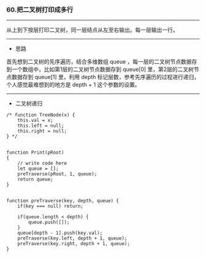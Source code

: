 ### 60.把二叉树打印成多行

---

从上到下按层打印二叉树，同一层结点从左至右输出。每一层输出一行。

---

* 思路

首先想到二叉树的先序遍历，结合多维数组 queue ，每一层的二叉树节点数据存到一个数组中，比如第1层的二叉树节点数据存到 queue[0] 里，第2层的二叉树节点数据存到 queue[1] 里，利用 depth 标记层数，参考先序遍历的过程进行递归，个人感觉最难想到的地方是 depth + 1 这个参数的设置。

---

* 二叉树递归

``` JS
/* function TreeNode(x) {
    this.val = x;
    this.left = null;
    this.right = null;
} */


function Print(pRoot)
{
    // write code here
    let queue = [];
    preTraverse(pRoot, 1, queue);
    return queue;
}


function preTraverse(key, depth, queue) {
    if(key === null) return;
    
    if(queue.length < depth) {
        queue.push([]);
    }
    queue[depth - 1].push(key.val);
    preTraverse(key.left, depth + 1, queue);
    preTraverse(key.right, depth + 1, queue);
}
```
